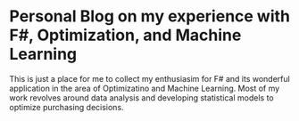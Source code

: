 # Personal Blog on my experience with F#, Optimization, and Machine Learning

This is just a place for me to collect my enthusiasim for F# and its wonderful application in the area of Optimizatino and Machine Learning. Most of my work revolves around data analysis and developing statistical models to optimize purchasing decisions.
